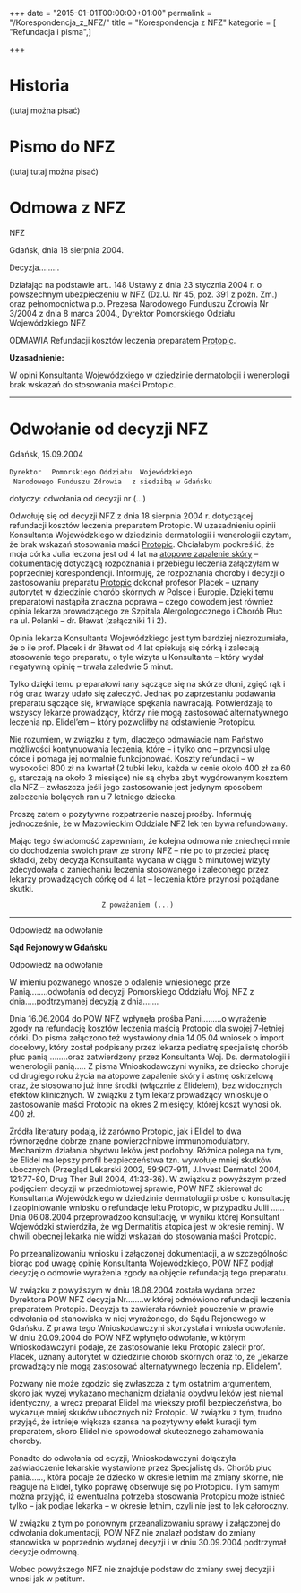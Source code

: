 +++
date = "2015-01-01T00:00:00+01:00"
permalink = "/Korespondencja_z_NFZ/"
title = "Korespondencja z NFZ"
kategorie = [ "Refundacja i pisma",]

+++

Historia
========

(tutaj można pisać)

Pismo do NFZ
============

(tutaj tutaj można pisać)

Odmowa z NFZ
============

NFZ

Gdańsk, dnia 18 sierpnia 2004.

Decyzja.........

Działając na podstawie art.. 148 Ustawy z dnia 23 stycznia 2004 r. o powszechnym ubezpieczeniu w NFZ (Dz.U. Nr 45, poz. 391 z późn. Zm.) oraz pełnomocnictwa p.o. Prezesa Narodowego Funduszu Zdrowia Nr 3/2004 z dnia 8 marca 2004., Dyrektor Pomorskiego Odziału Wojewódzkiego NFZ

ODMAWIA Refundacji kosztów leczenia preparatem [Protopic](/atopedia/Protopic "wikilink").

**Uzasadnienie:**

W opini Konsultanta Wojewódzkiego w dziedzinie dermatologii i wenerologii brak wskazań do stosowania maści Protopic.

------------------------------------------------------------------------

Odwołanie od decyzji NFZ
========================

Gdańsk, 15.09.2004

`Dyrektor `
` Pomorskiego Oddziału  Wojewódzkiego `
` Narodowego Funduszu Zdrowia `
` z siedzibą w Gdańsku`

dotyczy: odwołania od decyzji nr (...)

Odwołuję się od decyzji NFZ z dnia 18 sierpnia 2004 r. dotyczącej refundacji kosztów leczenia preparatem Protopic. W uzasadnieniu opinii Konsultanta Wojewódzkiego w dziedzinie dermatologii i wenerologii czytam, że brak wskazań stosowania maści [Protopic](/atopedia/Protopic "wikilink"). Chciałabym podkreślić, że moja córka Julia leczona jest od 4 lat na [atopowe zapalenie skóry](/atopedia/Atopowe_zapalenie_skóry "wikilink") – dokumentację dotyczącą rozpoznania i przebiegu leczenia załączyłam w poprzedniej korespondencji. Informuję, że rozpoznania choroby i decyzji o zastosowaniu preparatu [Protopic](/atopedia/Protopic "wikilink") dokonał profesor Placek – uznany autorytet w dziedzinie chorób skórnych w Polsce i Europie. Dzięki temu preparatowi nastąpiła znaczna poprawa – czego dowodem jest również opinia lekarza prowadzącego ze Szpitala Alergologocznego i Chorób Płuc na ul. Polanki – dr. Bławat (załączniki 1 i 2).

Opinia lekarza Konsultanta Wojewódzkiego jest tym bardziej niezrozumiała, że o ile prof. Placek i dr Bławat od 4 lat opiekują się córką i zalecają stosowanie tego preparatu, o tyle wizyta u Konsultanta – który wydał negatywną opinię – trwała zaledwie 5 minut.

Tylko dzięki temu preparatowi rany sączące się na skórze dłoni, zgięć rąk i nóg oraz twarzy udało się zaleczyć. Jednak po zaprzestaniu podawania preparatu sączące się, krwawiące spękania nawracają. Potwierdzają to wszyscy lekarze prowadzący, którzy nie mogą zastosować alternatywnego leczenia np. Elidel’em – który pozwoliłby na odstawienie Protopicu.

Nie rozumiem, w związku z tym, dlaczego odmawiacie nam Państwo możliwości kontynuowania leczenia, które – i tylko ono – przynosi ulgę córce i pomaga jej normalnie funkcjonować. Koszty refundacji – w wysokości 800 zł na kwartał (2 tubki leku, każda w cenie około 400 zł za 60 g, starczają na około 3 miesiące) nie są chyba zbyt wygórowanym kosztem dla NFZ – zwłaszcza jeśli jego zastosowanie jest jedynym sposobem zaleczenia bolących ran u 7 letniego dziecka.

Proszę zatem o pozytywne rozpatrzenie naszej prośby. Informuję jednocześnie, że w Mazowieckim Oddziale NFZ lek ten bywa refundowany.

Mając tego świadomość zapewniam, że kolejna odmowa nie zniechęci mnie do dochodzenia swoich praw ze strony NFZ – nie po to przecież płacę składki, żeby decyzja Konsultanta wydana w ciągu 5 minutowej wizyty zdecydowała o zaniechaniu leczenia stosowanego i zaleconego przez lekarzy prowadzących córkę od 4 lat – leczenia które przynosi pożądane skutki.

`                       Z poważaniem (...)`

------------------------------------------------------------------------

Odpowiedź na odwołanie

**Sąd Rejonowy w Gdańsku**

Odpowiedź na odwołanie

W imieniu pozwanego wnosze o odalenie wniesionego prze Panią........odwołania od decyzji Pomorskiego Oddziału Woj. NFZ z dnia.....podtrzymanej decyzją z dnia.......

Dnia 16.06.2004 do POW NFZ wpłynęła prośba Pani.........o wyrażenie zgody na refundację kosztów leczenia maścią Protopic dla swojej 7-letniej córki. Do pisma załączono też wystawiony dnia 14.05.04 wniosek o import docelowy, który został podpisany przez lekarza pediatrę specjalistę chorób płuc panią ........oraz zatwierdzony przez Konsultanta Woj. Ds. dermatologii i wenerologii panią..... Z pisma Wnioskodawczyni wynika, ze dziecko choruje od drugiego roku życia na atopowe zapalenie skóry i astmę oskrzelową oraz, że stosowano już inne środki (włącznie z Elidelem), bez widocznych efektów klinicznych. W związku z tym lekarz prowadzący wnioskuje o zastosowanie maści Protopic na okres 2 miesięcy, której koszt wynosi ok. 400 zł.

Źródła literatury podają, iż zarówno Protopic, jak i Elidel to dwa równorzędne dobrze znane powierzchniowe immunomodulatory. Mechanizm działania obydwu leków jest podobny. Różnica polega na tym, że Elidel ma lepszy profil bezpieczeństwa tzn. wywołuje mniej skutków ubocznych (Przegląd Lekarski 2002, 59:907-911, J.Invest Dermatol 2004, 121:77-80, Drug Ther Bull 2004, 41:33-36). W związku z powyższym przed podjęciem decyzji w przedmiotowej sprawie, POW NFZ skierował do Konsultanta Wojewódzkiego w dziedzinie dermatologii prośbe o konsultację i zaopiniowanie wniosku o refundacje leku Protopic, w przypadku Julii ...... Dnia 06.08.2004 przeprowadzoo konsultację, w wyniku której Konsultant Wojewódzki stwierdziła, że wg Dermatitis atopica jest w okresie reminji. W chwili obecnej lekarka nie widzi wskazań do stosowania maści Protopic.

Po przeanalizowaniu wniosku i załączonej dokumentacji, a w szczególności biorąc pod uwagę opinię Konsultanta Wojewódzkiego, POW NFZ podjął decyzję o odmowie wyrażenia zgody na objęcie refundacją tego preparatu.

W związku z powyższym w dniu 18.08.2004 została wydana przez Dyrektora POW NFZ decyzja Nr........w której odmówiono refundacji leczenia preparatem Protopic. Decyzja ta zawierała również pouczenie w prawie odwołania od stanowiska w niej wyrażonego, do Sądu Rejonowego w Gdańsku. Z prawa tego Wnioskodawczyni skorzystała i wniosła odwołanie. W dniu 20.09.2004 do POW NFZ wpłynęło odwołanie, w którym Wnioskodawczyni podaje, ze zastosowanie leku Protopic zalecił prof. Placek, uznany autorytet w dziedzinie chorób skórnych oraz to, że „lekarze prowadzący nie mogą zastosować alternatywnego leczenia np. Elidelem”.

Pozwany nie może zgodzic się zwłaszcza z tym ostatnim argumentem, skoro jak wyzej wykazano mechanizm działania obydwu leków jest niemal identyczny, a wręcz preparat Elidel ma wiekszy profil bezpieczeństwa, bo wykazuje mniej skuków ubocznych niż Protopic. W związku z tym, trudno przyjąć, że istnieje większa szansa na pozytywny efekt kuracji tym preparatem, skoro Elidel nie spowodował skutecznego zahamowania choroby.

Ponadto do odwołania od ecyzji, Wnioskodawczyni dołączyła zaświadczenie lekarskie wystawione przez Specjalistę ds. Chorób płuc pania......, która podaje że dziecko w okresie letnim ma zmiany skórne, nie reaguje na Elidel, tylko poprawę obserwuje się po Protopicu. Tym samym można przyjąć, iż ewentualna potrzeba stosowania Protopicu może istnieć tylko – jak podjae lekarka – w okresie letnim, czyli nie jest to lek całoroczny.

W związku z tym po ponownym przeanalizowaniu sprawy i załączonej do odwołania dokumentacji, POW NFZ nie znalazł podstaw do zmiany stanowiska w poprzednio wydanej decyzji i w dniu 30.09.2004 podtrzymał decyzje odmowną.

Wobec powyższego NFZ nie znajduje podstaw do zmiany swej decyzji i wnosi jak w petitum.
